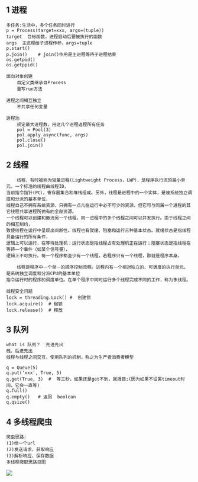 ## 1  进程

    多任务:生活中，多个任务同时进行
    p = Process(target=xxx, args=(tuple))
    target  目标函数，进程启动后要被执行的函数
    args  主进程给子进程传参，args=tuple
    p.start()
    p.join()    # join()作用是主进程等待子进程结束
    os.getpid()
    os.getppid()
    
    面向对象创建
        自定义类继承自Process
        重写run方法
    
    进程之间相互独立
        不共享任何变量
    
    进程池
        规定最大进程数，用这几个进程返程所有任务
        pol = Pool(3)
        pol.apply_async(func, args)
        pol.close()
        pol.join()



## 2  线程

        线程，有时被称为轻量进程(Lightweight Process，LWP），是程序执行流的最小单元。一个标准的线程由线程ID，
    当前指令指针(PC），寄存器集合和堆栈组成。另外，线程是进程中的一个实体，是被系统独立调度和分派的基本单位，
    线程自己不拥有系统资源，只拥有一点儿在运行中必不可少的资源，但它可与同属一个进程的其它线程共享进程所拥有的全部资源。
    一个线程可以创建和撤消另一个线程，同一进程中的多个线程之间可以并发执行。由于线程之间的相互制约，
    致使线程在运行中呈现出间断性。线程也有就绪、阻塞和运行三种基本状态。就绪状态是指线程具备运行的所有条件，
    逻辑上可以运行，在等待处理机；运行状态是指线程占有处理机正在运行；阻塞状态是指线程在等待一个事件（如某个信号量），
    逻辑上不可执行。每一个程序都至少有一个线程，若程序只有一个线程，那就是程序本身。
    
        线程是程序中一个单一的顺序控制流程。进程内有一个相对独立的、可调度的执行单元，是系统独立调度和分派CPU的基本单位
    指令运行时的程序的调度单位。在单个程序中同时运行多个线程完成不同的工作，称为多线程。
    
    线程安全问题
    lock = threading.Lock() #  创建锁
    lock.acquire()  # 枷锁
    lock.release()  # 释放

## 3  队列

    what is 队列？  先进先出
    栈，后进先出
    线程与线程之间交互，使用队列的机制，称之为生产者消费者模型
    
    q = Queue(5)
    q.put('xxx', True, 5)
    q.get(True, 3)  #  等三秒，如果还是get不到，就报错;(因为如果不设置timeout时间，它会一直等)
    q.full()
    q.empty()   # 返回  boolean
    q.qsize()

## 4  多线程爬虫

    爬虫思路:
    (1)给一个url
    (2)发送请求，获取响应
    (3)解析响应，保存数据
    多线程爬取思路见图
![](http://p7bj6aatj.bkt.clouddn.com/%E5%A4%9A%E7%BA%BF%E7%A8%8B%E7%88%AC%E5%8F%96.png)

